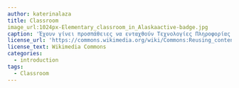 ```yaml
---
author: katerinalaza
title: Classroom
image_url:1024px-Elementary_classroom_in_Alaskaactive-badge.jpg
caption: 'Έχουν γίνει προσπάθειες να ενταχθούν Τεχνολογίες Πληροφορίας και Επικοινωνίας (ΤΠΕ) στην ελληνική εκπαίδευση χωρίς όμως επιτυχία. Παρόλα αυτά εκπαιδευτικοί και εκπαιδευόμενοι έχουν θετική στάση στα ΤΠΕ και επιδιώκουν την ομαλή και επιτυχή ένταξη τους στην εκπαίδευση.'
license_url: 'https://commons.wikimedia.org/wiki/Commons:Reusing_content_outside_Wikimediafbclid=IwAR3evZQFYa6yGLe69ecwyKCXLhiOu9x1UsqMR6sn38cP3fAT2xNA'
license_text: Wikimedia Commons
categories:
  - introduction
tags:
  - Classroom
---
```

